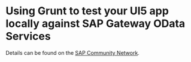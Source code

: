 # Using Grunt to test your UI5 app locally against SAP Gateway OData Services

Details can be found on the [SAP Community Network](http://scn.sap.com/community/developer-center/front-end/blog/2016/07/28/using-grunt-to-test-your-ui5-app-locally-against-real-sap-gateway-odata-services).